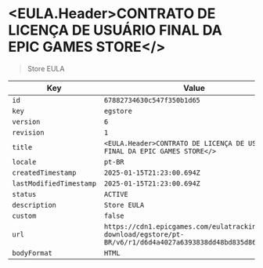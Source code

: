 # <EULA.Header>CONTRATO DE LICENÇA DE USUÁRIO FINAL DA EPIC GAMES STORE</>

> Store EULA

| Key | Value |
| --- | ----- |
| `id` | `67882734630c547f350b1d65` |
| `key` | `egstore` |
| `version` | `6` |
| `revision` | `1` |
| `title` | `<EULA.Header>CONTRATO DE LICENÇA DE USUÁRIO FINAL DA EPIC GAMES STORE</>` |
| `locale` | `pt-BR` |
| `createdTimestamp` | `2025-01-15T21:23:00.694Z` |
| `lastModifiedTimestamp` | `2025-01-15T21:23:00.694Z` |
| `status` | `ACTIVE` |
| `description` | `Store EULA` |
| `custom` | `false` |
| `url` | `https://cdn1.epicgames.com/eulatracking-download/egstore/pt-BR/v6/r1/d6d4a4027a6393838dd48bd835d86a8a.pdf` |
| `bodyFormat` | `HTML` |
